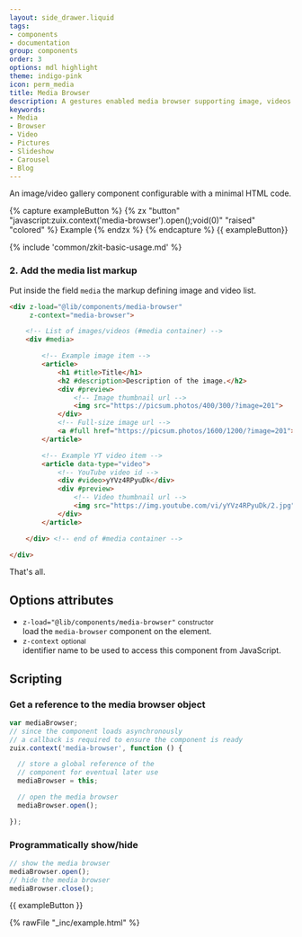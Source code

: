 ```yaml
---
layout: side_drawer.liquid
tags:
- components
- documentation
group: components
order: 3
options: mdl highlight
theme: indigo-pink
icon: perm_media
title: Media Browser
description: A gestures enabled media browser supporting image, videos and text.
keywords:
- Media
- Browser
- Video
- Pictures
- Slideshow
- Carousel
- Blog
---
```


An image/video gallery component configurable with a minimal HTML code.

{% capture exampleButton %}
{% zx "button" "javascript:zuix.context('media-browser').open();void(0)" "raised" "colored" %}
Example
{% endzx %}
{% endcapture %}
{{ exampleButton}}

{% include 'common/zkit-basic-usage.md' %}

### 2. Add the media list markup

Put inside the field <code>media</code> the markup defining image and video list.

```html
<div z-load="@lib/components/media-browser"
     z-context="media-browser">

    <!-- List of images/videos (#media container) -->
    <div #media>

        <!-- Example image item -->
        <article>
            <h1 #title>Title</h1>
            <h2 #description>Description of the image.</h2>
            <div #preview>
                <!-- Image thumbnail url -->
                <img src="https://picsum.photos/400/300/?image=201">
            </div>
            <!-- Full-size image url -->
            <a #full href="https://picsum.photos/1600/1200/?image=201">Full Size</a>
        </article>

        <!-- Example YT video item -->
        <article data-type="video">
            <!-- YouTube video id -->
            <div #video>yYVz4RPyuDk</div>
            <div #preview>
                <!-- Video thumbnail url -->
                <img src="https://img.youtube.com/vi/yYVz4RPyuDk/2.jpg">
            </div>
        </article>

    </div> <!-- end of #media container -->

</div>
```

That's all.

## Options attributes

- `z-load="@lib/components/media-browser"` <small>constructor</small>  
  load the `media-browser` component on the element.
- `z-context` <small>optional</small>  
  identifier name to be used to access this component from JavaScript.

## Scripting

### Get a reference to the media browser object

```js
var mediaBrowser;
// since the component loads asynchronously
// a callback is required to ensure the component is ready
zuix.context('media-browser', function () {

  // store a global reference of the
  // component for eventual later use
  mediaBrowser = this;

  // open the media browser
  mediaBrowser.open();

});
```

### Programmatically show/hide

```js
// show the media browser
mediaBrowser.open();
// hide the media browser
mediaBrowser.close();
```


{{ exampleButton }}

{% rawFile "_inc/example.html" %}
